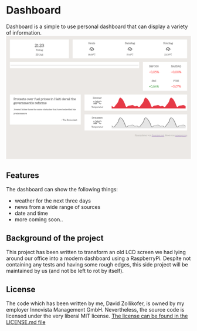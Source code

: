 # Dashboard

Dashboard is a simple to use personal dashboard that can display a variety of information.
 ![dashboard screenshot](./screenshot.png)

## Features

The dashboard can show the following things:

- weather for the next three days
- news from a wide range of sources
- date and time
- more coming soon..


## Background of the project

This project has been written to transform an old LCD screen we had lying around our office into a modern dashboard using a RaspberryPi. Despite not containing any tests and having some rough edges, this side project will be maintained by us (and not be left to rot by itself).


## License

The code which has been written by me, David Zollikofer, is owned by my employer Innovista Management GmbH. Nevertheless, the source code is licensed under the very liberal MIT license. [The license can be found in the LICENSE.md file](./LICENSE.md)
